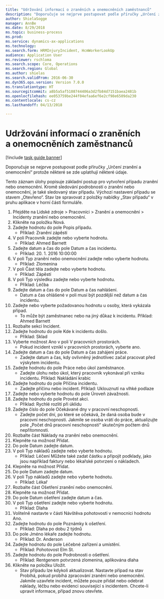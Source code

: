 ```yaml
--- 
title: "Udržování informací o zraněních a onemocněních zaměstnanců"
description: "Doporučuje se nejprve postupovat podle příručky „Určení zranění a onemocnění“ protože některé se zde uplatňují některé údaje."
author: ShielaSogge
manager: AnnBe
ms.date: 8/29/2018
ms.topic: business-process
ms.prod: 
ms.service: dynamics-ax-applications
ms.technology: 
ms.search.form: HRMInjuryIncident, HcmWorkerLookUp
audience: Application User
ms.reviewer: rschloma
ms.search.scope: Core, Operations
ms.search.region: Global
ms.author: shielas
ms.search.validFrom: 2016-06-30
ms.dyn365.ops.version: Version 7.0.0
ms.translationtype: HT
ms.sourcegitcommit: a8b5a5af5108744406a3d2fb84d7151baea2481b
ms.openlocfilehash: ee053759be244f04efaa6ef6e2cf98e6509da230
ms.contentlocale: cs-cz
ms.lasthandoff: 04/13/2018

---
```

# <a name="maintain-employee-injury-and-illness-information"></a>Udržování informací o zraněních a onemocněních zaměstnanců

[!include [task guide banner](../../includes/task-guide-banner.md)]

Doporučuje se nejprve postupovat podle příručky „Určení zranění a onemocnění“ protože některé se zde uplatňují některé údaje. 



Tento záznam úlohy popisuje základní postup pro vytvoření případu zranění nebo onemocnění. Kromě sledování podrobností o zranění nebo onemocnění, je také sledovaný stav případu.  Výchozí nastavení případu se stavem „Otevřeno“.  Stav lze spravovat z položky nabídky „Stav případu“ v pruhu aplikace v horní části formuláře.

1. Přejděte na Lidské zdroje > Pracovníci > Zranění a onemocnění > Incidenty zranění nebo onemocnění.
2. Klikněte na položku Nová.
3. Zadejte hodnotu do pole Popis případu.
    * Příklad: Zranění zápěstí  
4. V poli Pracovník zadejte nebo vyberte hodnotu.
    * Příklad: Ahmed Barnett  
5. Zadejte datum a čas do pole Datum a čas incidentu.
    * Příklad: 20. 1. 2016 10:00:00  
6. V poli Typ zranění nebo onemocnění zadejte nebo vyberte hodnotu.
    * Příklad: Zlomenina  
7. V poli Část těla zadejte nebo vyberte hodnotu.
    * Příklad: Zápěstí  
8. V poli Typ výsledku zadejte nebo vyberte hodnotu.
    * Příklad: Léčba  
9. Zadejte datum a čas do pole Datum a čas nahlášení.
    * Datum a čas ohlášené v poli musí být pozdější než datum a čas incidentu.  
10. Zadejte nebo vyberte požadovanou hodnotu u osoby, která vykázala případ.
    * To může být zaměstnanec nebo na jiný důkaz k incidentu.  Příklad: Ahmed Barnett  
11. Rozbalte sekci Incident.
12. Zadejte hodnotu do pole Kde k incidentu došlo.
    * Příklad: Sklad  
13. Vyberte možnost Ano v poli V pracovních prostorách.
    * Pokud incident vznikl v pracovních prostorách, vyberte ano.  
14. Zadejte datum a čas do pole Datum a čas zahájení práce.
    * Zadejte datum a čas, kdy ovlivněný jednotlivec začal pracovat před výskytem incidentu.  
15. Zadejte hodnotu do pole Práce nebo úkol zaměstnance.
    * Zadejte úlohu nebo úkol, který pracovník vykonával při vzniku incidentu.  Příklad: Nakládání krabic  
16. Zadejte hodnotu do pole Příčina incidentu.
    * Zadejte příčinu nebo incident.  Příklad: Uklouznutí na vlhké podlaze  
17. Zadejte nebo vyberte hodnotu do pole Úroveň závažnosti.
18. Zadejte hodnotu do pole Provést akci.
    * Příklad: Rychlé rozlití při úklidu  
19. Zadejte číslo do pole Očekávané dny v pracovní neschopnosti.
    * Zadejte počet dní, po které se očekává, že daná osoba bude v pracovní neschopnosti.  Jakmile se osoba vrátí do práce, aktualizujte pole „Počet dnů pracovní neschopnosti“ skutečným počtem dnů nepřítomnosti.  
20. Rozbalte část Náklady na zranění nebo onemocnění.
21. Klepněte na možnost Přidat.
22. Do pole Datum zadejte datum.
23. V poli Typ nákladů zadejte nebo vyberte hodnotu.
    * Příklad:  Léčení   Můžete také zadat částku a připojit podklady, jako jsou například faktury nebo lékařské potvrzení o nákladech.  
24. Klepněte na možnost Přidat.
25. Do pole Datum zadejte datum.
26. V poli Typ nákladů zadejte nebo vyberte hodnotu.
    * Příklad: Lékař  
27. Rozbalte část Ošetření zranění nebo onemocnění.
28. Klepněte na možnost Přidat.
29. Do pole Datum ošetření zadejte datum a čas.
30. V poli Typ ošetření zadejte nebo vyberte hodnotu.
    * Příklad: Dlaha  
31. Volitelně nastavte v části Návštěva pohotovosti v nemocnici hodnotu Ano.
32. Zadejte hodnotu do pole Poznámky k ošetření.
    * Příklad: Dlaha po dobu 2 týdnů  
33. Do pole Jméno lékaře zadejte hodnotu.
    * Příklad: Dr. Anderson  
34. Zadejte hodnotu do pole Léčebné zařízení a umístění.
    * Příklad: Pohotovost Elm St.   
35. Zadejte hodnotu do pole Podrobnosti o ošetření.
    * Příklad: Rentgenem potvrzená zlomenina, aplikována dlaha  
36. Klikněte na položku Uložit.
    * Stav případu lze kdykoli aktualizovat.  Nastavte případ na stav Probíhá, pokud probíhá zpracování zranění nebo onemocnění.  Jakmile uzavřete incident, můžete pouze přidat nebo odebrat náklady, léčbu nebo evidenci související s incidentem.  Chcete-li upravit informace, případ znovu otevřete.  



